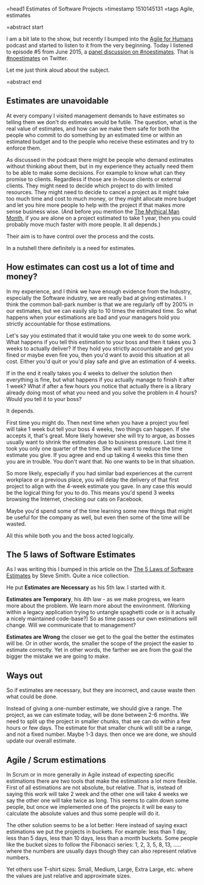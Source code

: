 =head1 Estimates of Software Projects
=timestamp 1510145131
=tags Agile, estimates

=abstract start

I am a bit late to the show, but recently I bumped into the <a href="https://ryanripley.com/agile-for-humans/">Agile for Humans</a> podcast and started to listen to it from the very beginning. Today I listened to episode #5 from June 2015, a <a href="https://ryanripley.com/005-agile-for-humans/">panel discussion on #noestimates</a>. That is <a href="https://twitter.com/hashtag/NoEstimates">#noestimates</a> on Twitter.

Let me just think aloud about the subject.

=abstract end

<h2>Estimates are unavoidable</h2>

At every company I visited management demands to have estimates so telling them we don't do estimates would be futile. The question, what is the real value of estimates, and how can we make them safe for both the people who commit to do something by an estimated time or within an estimated budget and to the people who receive these estimates and try to enforce them.

As discussed in the podcast there might be people who demand estimates without thinking about them, but in my experience they actually need them to be able to make some decisions. For example to know what can they promise to clients. Regardless if those are in-house clients or external clients. They might need to decide which project to do with limited resources. They might need to decide to cancel a project as it might take too much time and cost to much money, or they might allocate more budget and let you hire more people to help with the project if that makes more sense business wise. (And before you mention the <a href="https://www.amazon.com/Mythical-Man-Month-Software-Engineering-Anniversary/dp/0201835959?tag=szabgab">The Mythical Man Month</a>, if you are alone on a project estimated to take 1 year, then you could probably move much faster with more people. It all depends.)

Their aim is to have control over the process and the costs.

In a nutshell there definitely is a need for estimates.

<h2>How estimates can cost us a lot of time and money?</h2>

In my experience, and I think we have enough evidence from the Industry, especially the Software industry, we are really bad at giving estimates. I think the common ball-park number is that we are regularly off by 200% in our estimates, but we can easily slip to 10 times the estimated time. So what happens when your estimations are bad and your managers hold you strictly accountable for those estimations.

Let's say you estimated that it would take you one week to do some work. What happens if you tell this estimation to your boss and then it takes you 3 weeks to actually deliver? If they hold you strictly accountable and get you fined or maybe even fire you, then you'd want to avoid this situation at all cost. Either you'd quit or you'd play safe and give an estimation of 4 weeks.

If in the end it really takes you 4 weeks to deliver the solution then everything is fine, but what happens if you actually manage to finish it after 1 week? What if after a few hours you notice that actually there is a library already doing most of what you need and you solve the problem in 4 hours? Would you tell it to your boss?

It depends.

First time you might do. Then next time when you have a project you feel will take 1 week but tell your boss 4 weeks, two things can happen. If she accepts it, that's great. More likely however she will try to argue, as bosses usually want to shrink the estimates due to business pressure. Last time it took you only one quarter of the time. She will want to reduce the time estimate you give. If you agree and end up taking 4 weeks this time then you are in trouble. You don't want that. No one wants to be in that situation.

So more likely, especially if you had similar bad experiences at the current workplace or a previous place, you will delay the delivery of that first project to align with the 4-week estimate you gave. In any case this would be the logical thing for you to do. This means you'd spend 3 weeks browsing the Internet, checking our cats on Facebook.

Maybe you'd spend some of the time learning some new things that might be useful for the company as well, but even then some of the time will be wasted.

All this while both you and the boss acted logically.

<h2>The 5 laws of Software Estimates</h2>

As I was writing this I bumped in this article on the <a href="https://ardalis.com/5-laws-of-software-estimates">The 5 Laws of Software Estimates</a> by Steve Smith. Quite a nice collection. 

He put <b>Estimates are Necessary</b> as his 5th law. I started with it.

<b>Estimates are Temporary</b>, his 4th law - as we make progress, we learn more about the problem. We learn more about the environment. (Working within a legacy application trying to untangle spaghetti code or is it actually a nicely maintained code-base?) So as time passes our own estimations will change. Will we communicate that to management?

<b>Estimates are Wrong</b> the closer we get to the goal the better the estimates will be. Or in other words, the smaller the scope of the project the easier to estimate correctly. Yet in other words, the farther we are from the goal the bigger the mistake we are going to make.

<h2>Ways out</h2>

So if estimates are necessary, but they are incorrect, and cause waste then what could be done.

Instead of giving a one-number estimate, we should give a range. The project, as we can estimate today, will be done between 2-6 months.
We need to split up the project in smaller chunks, that we can do within a few hours or few days. The estimate for that smaller chunk will still be a range, and not a fixed number. Maybe 1-3 days. then once we are done, we should update our overall estimate.

<h2>Agile / Scrum estimations</h2>

In Scrum or in more generally in Agile instead of expecting specific estimations there are two tools that make the estimations a lot more flexible.
First of all estimations are not absolute, but relative. That is, instead of saying this work will take 2 week and the other one will take 4 weeks we say the other one will take twice as long. This seems to calm down some people, but once we implemented one of the projects it will be easy to calculate the absolute values and thus some people will do it. 

The other solution seems to be a lot better: Here instead of saying exact estimations we put the projects in buckets. For example:
less than 1 day, less than 5 days, less than 10 days, less than a month buckets. Some people like the bucket sizes to follow the Fibonacci series:
1, 2, 3, 5, 8, 13, ..... where the numbers are usually days though they can also represent relative numbers.

Yet others use T-shirt sizes: Small, Medium, Large, Extra Large, etc. where the values are just relative and approximate sizes.


